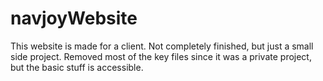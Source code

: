 # navjoyWebsite
 
This website is made for a client.
Not completely finished, but just a small side project.
Removed most of the key files since it was a private project, but the basic stuff is accessible.
